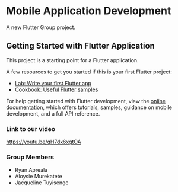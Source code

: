# Mobile Application Development

A new Flutter Group project.

## Getting Started with Flutter Application

This project is a starting point for a Flutter application.

A few resources to get you started if this is your first Flutter project:

- [Lab: Write your first Flutter app](https://docs.flutter.dev/get-started/codelab)
- [Cookbook: Useful Flutter samples](https://docs.flutter.dev/cookbook)

For help getting started with Flutter development, view the
[online documentation](https://docs.flutter.dev/), which offers tutorials,
samples, guidance on mobile development, and a full API reference.

### Link to our video

https://youtu.be/qH7dx6xgtOA

### Group Members
<ul>
  <li>Ryan Apreala</li>
  <li>Aloysie Murekatete</li>
  <li>Jacqueline Tuyisenge</li>
</ul>
